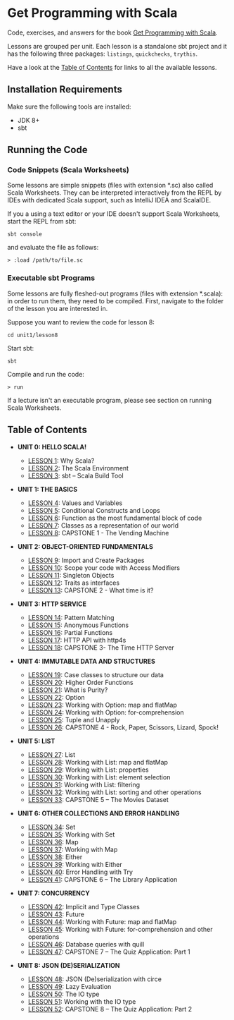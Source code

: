 # Get Programming with Scala
Code, exercises, and answers for the book [Get Programming with Scala](https://www.manning.com/books/get-programming-with-scala?a_aid=daniela&a_bid=7cd2421c).

Lessons are grouped per unit. Each lesson is a standalone sbt project and
it has the following three packages: `listings`, `quickchecks`, `trythis`.

Have a look at the [Table of Contents](#table-of-contents) for links to all the available lessons.

## Installation Requirements
Make sure the following tools are installed:
 - JDK 8+
 - sbt

## Running the Code

### Code Snippets (Scala Worksheets)
Some lessons are simple snippets (files with extension \*.sc) also called Scala Worksheets.
They can be interpreted interactively from the REPL by IDEs with dedicated Scala support,
such as IntelliJ IDEA and ScalaIDE.

If you a using a text editor or your IDE doesn't support Scala Worksheets,
start the REPL from sbt:
```
sbt console
```

and evaluate the file as follows:
```
> :load /path/to/file.sc
```

### Executable sbt Programs
Some lessons are fully fleshed-out programs (files with extension \*.scala):
in order to run them, they need to be compiled.
First, navigate to the folder of the lesson you are interested in.

Suppose you want to review the code for lesson 8:
```
cd unit1/lesson8
```

Start sbt:
```
sbt
```

Compile and run the code:
```
> run
```

If a lecture isn't an executable program, please see section on running Scala Worksheets.

## Table of Contents
- **UNIT 0: HELLO SCALA!**
    - [LESSON 1](unit0/lesson1): Why Scala?
    - [LESSON 2](unit0/lesson2): The Scala Environment
    - [LESSON 3](unit0/lesson3): sbt – Scala Build Tool

- **UNIT 1:  THE BASICS**
    - [LESSON 4](unit1/lesson4): Values and Variables
    - [LESSON 5](unit1/lesson5): Conditional Constructs and Loops
    - [LESSON 6](unit1/lesson6): Function as the most fundamental block of code
    - [LESSON 7](unit1/lesson7): Classes as a representation of our world
    - [LESSON 8](unit1/lesson8): CAPSTONE 1 - The Vending Machine

- **UNIT 2: OBJECT-ORIENTED FUNDAMENTALS**
    - [LESSON 9](unit2/lesson9): Import and Create Packages
    - [LESSON 10](unit2/lesson10): Scope your code with Access Modifiers
    - [LESSON 11](unit2/lesson11): Singleton Objects
    - [LESSON 12](unit2/lesson12): Traits as interfaces
    - [LESSON 13](unit2/lesson13): CAPSTONE 2 - What time is it?

- **UNIT 3: HTTP SERVICE**
    - [LESSON 14](unit3/lesson14): Pattern Matching
    - [LESSON 15](unit3/lesson15): Anonymous Functions
    - [LESSON 16](unit3/lesson16): Partial Functions
    - [LESSON 17](unit3/lesson17): HTTP API with http4s
    - [LESSON 18](unit3/lesson18): CAPSTONE 3- The Time HTTP Server

- **UNIT 4: IMMUTABLE DATA AND STRUCTURES**
    - [LESSON 19](unit4/lesson19): Case classes to structure our data			
    - [LESSON 20](unit4/lesson20): Higher Order Functions
    - [LESSON 21](unit4/lesson21): What is Purity?								
    - [LESSON 22](unit4/lesson22): Option		
    - [LESSON 23](unit4/lesson23): Working with Option: map and flatMap
    - [LESSON 24](unit4/lesson24): Working with Option: for-comprehension
    - [LESSON 25](unit4/lesson25): Tuple and Unapply
    - [LESSON 26](unit4/lesson26): CAPSTONE 4	- Rock, Paper, Scissors, Lizard, Spock!					

- **UNIT 5: LIST**
    - [LESSON 27](unit5/lesson27): List							
    - [LESSON 28](unit5/lesson28): Working with List: map and flatMap
    - [LESSON 29](unit5/lesson29): Working with List: properties
    - [LESSON 30](unit5/lesson30): Working with List: element selection
    - [LESSON 31](unit5/lesson31): Working with List: filtering
    - [LESSON 32](unit5/lesson32): Working with List: sorting and other operations
    - [LESSON 33](unit5/lesson33): CAPSTONE 5 – The Movies Dataset

- **UNIT 6: OTHER COLLECTIONS AND ERROR HANDLING**
    - [LESSON 34](unit6/lesson34): Set							
    - [LESSON 35](unit6/lesson35): Working with Set
    - [LESSON 36](unit6/lesson36): Map
    - [LESSON 37](unit6/lesson37): Working with Map
    - [LESSON 38](unit6/lesson38): Either
    - [LESSON 39](unit6/lesson39): Working with Either
    - [LESSON 40](unit6/lesson40): Error Handling with Try
    - [LESSON 41](unit6/lesson41): CAPSTONE 6 – The Library Application

- **UNIT 7: CONCURRENCY**
    - [LESSON 42](unit7/lesson42): Implicit and Type Classes
    - [LESSON 43](unit7/lesson43): Future					
    - [LESSON 44](unit7/lesson44): Working with Future: map and flatMap				
    - [LESSON 45](unit7/lesson45): Working with Future: for-comprehension and other operations			
    - [LESSON 46](unit7/lesson46): Database queries with quill
    - [LESSON 47](unit7/lesson47): CAPSTONE 7 – The Quiz Application: Part 1

- **UNIT 8: JSON (DE)SERIALIZATION**
    - [LESSON 48](unit8/lesson48): JSON (De)serialization with circe
    - [LESSON 49](unit8/lesson49): Lazy Evaluation
    - [LESSON 50](unit8/lesson50): The IO type
    - [LESSON 51](unit8/lesson51): Working with the IO type
    - [LESSON 52](unit8/lesson52): CAPSTONE 8 – The Quiz Application: Part 2

